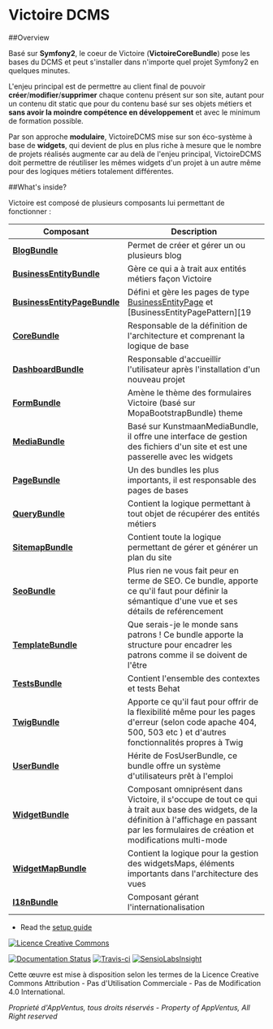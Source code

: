 # Victoire DCMS

##Overview

Basé sur **Symfony2**, le coeur de Victoire (**VictoireCoreBundle**) pose les bases du DCMS et peut s'installer dans n'importe quel projet Symfony2 en quelques minutes.

L'enjeu principal est de permettre au client final de pouvoir **créer**/**modifier**/**supprimer** chaque contenu présent sur son site, autant pour un contenu dit static que pour du contenu basé sur ses objets métiers et **sans avoir la moindre compétence en développement** et avec le minimum de formation possible.

Par son approche **modulaire**, VictoireDCMS mise sur son éco-système à base de **widgets**, qui devient de plus en plus riche à mesure que le nombre de projets réalisés augmente car au delà de l'enjeu principal, VictoireDCMS doit permettre de réutiliser les mêmes widgets d'un projet à un autre même pour des logiques métiers totalement différentes.



##What's inside?

Victoire est composé de plusieurs composants lui permettant de fonctionner :


Composant | Description
------------ | -------------
[**BlogBundle**][2] | Permet de créer et gérer un ou plusieurs blog
[**BusinessEntityBundle**][3] | Gère ce qui a à trait aux entités métiers façon Victoire
[**BusinessEntityPageBundle**][4] | Défini et gère les pages de type [BusinessEntityPage][18] et [BusinessEntityPagePattern][19
[**CoreBundle**][1] | Responsable de la définition de l'architecture et comprenant la logique de base
[**DashboardBundle**][5] | Responsable d'accueillir l'utilisateur après l'installation d'un nouveau projet
[**FormBundle**][6] | Amène le thème des formulaires Victoire (basé sur MopaBootstrapBundle) theme
[**MediaBundle**][7] | Basé sur KunstmaanMediaBundle, il offre une interface de gestion des fichiers d'un site et est une passerelle avec les widgets
[**PageBundle**][8] | Un des bundles les plus importants, il est responsable des pages de bases
[**QueryBundle**][9] | Contient la logique permettant à tout objet de récupérer des entités métiers
[**SitemapBundle**][20] | Contient toute la logique permettant de gérer et générer un plan du site
[**SeoBundle**][10] | Plus rien ne vous fait peur en terme de SEO. Ce bundle, apporte ce qu'il faut pour définir la sémantique d'une vue et ses détails de reférencement
[**TemplateBundle**][11] | Que serais-je le monde sans patrons ! Ce bundle apporte la structure pour encadrer les patrons comme il se doivent de l'être
[**TestsBundle**][12] | Contient l'ensemble des contextes et tests Behat
[**TwigBundle**][13] | Apporte ce qu'il faut pour offrir de la flexibilité même pour les pages d'erreur (selon code apache 404, 500, 503 etc ) et d'autres fonctionnalités propres à Twig
[**UserBundle**][14] | Hérite de FosUserBundle, ce bundle offre un système d'utilisateurs prêt à l'emploi
[**WidgetBundle**][15] | Composant omniprésent dans Victoire, il s'occupe de tout ce qui à trait aux base des widgets, de la définition à l'affichage en passant par les formulaires de création et modifications multi-mode
[**WidgetMapBundle**][16] | Contient la logique pour la gestion des widgetsMaps, éléments importants dans l'architecture des vues
[**I18nBundle**][17] | Composant gérant l'internationalisation


* Read the [setup guide](http://github.com/victoire/victoire/blob/master/setup.md)

[![Licence Creative Commons](http://i.creativecommons.org/l/by-nc-nd/4.0/88x31.png)](http://creativecommons.org/licenses/by-nc-nd/4.0/)

[![Documentation Status](https://readthedocs.org/projects/victoiredcms/badge/?version=latest)](https://readthedocs.org/projects/victoiredcms/?badge=latest) [![Travis-ci](https://travis-ci.org/Victoire/victoire.svg?branch=master)](https://travis-ci.org/Victoire/victoire) [![SensioLabsInsight](https://insight.sensiolabs.com/projects/d5307bf2-eac4-43db-bd49-dd9e85e360a5/mini.png)](https://insight.sensiolabs.com/projects/d5307bf2-eac4-43db-bd49-dd9e85e360a5)




Cette œuvre est mise à disposition selon les termes de la Licence Creative Commons Attribution - Pas d'Utilisation Commerciale - Pas de Modification 4.0 International.

*Proprieté d'AppVentus, tous droits réservés - Property of AppVentus, All Right reserved*


[1]:  http://github.com/victoire/victoire/blob/master/Bundle/CoreBundle/README.md
[2]:  http://github.com/victoire/victoire/blob/master/Bundle/BlogBundle/README.md
[3]:  http://github.com/victoire/victoire/blob/master/Bundle/BusinessEntityBundle/README.md
[4]:  http://github.com/victoire/victoire/blob/master/Bundle/BusinessEntityPageBundle/README.md
[5]:  http://github.com/victoire/victoire/blob/master/Bundle/DashboardBundle/README.md
[6]:  http://github.com/victoire/victoire/blob/master/Bundle/FormBundle/README.md
[7]:  http://github.com/victoire/victoire/blob/master/Bundle/MediaBundle/README.md
[8]:  http://github.com/victoire/victoire/blob/master/Bundle/PageBundle/README.md
[9]:  http://github.com/victoire/victoire/blob/master/Bundle/QueryBundle/README.md
[10]: http://github.com/victoire/victoire/blob/master/Bundle/SeoBundle/README.md
[11]: http://github.com/victoire/victoire/blob/master/Bundle/TemplateBundle/README.md
[12]: http://github.com/victoire/victoire/blob/master/Bundle/TestsBundle/README.md
[13]: http://github.com/victoire/victoire/blob/master/Bundle/TwigBundle/README.md
[14]: http://github.com/victoire/victoire/blob/master/Bundle/UserBundle/README.md
[15]: http://github.com/victoire/victoire/blob/master/Bundle/WidgetBundle/README.md
[16]: http://github.com/victoire/victoire/blob/master/Bundle/WidgetMapBundle/README.md
[17]: http://github.com/victoire/victoire/blob/master/Bundle/I18nBundle/README.md
[18]: http://github.com/victoire/victoire/blob/master/Bundle/BusinessEntityPageBundle/Resources/doc/BusinessEntityPage.md
[19]: http://github.com/victoire/victoire/blob/master/Bundle/BusinessEntityPageBundle/Resources/doc/BusinessEntityPagePattern.md
[20]: http://github.com/victoire/victoire/blob/master/Bundle/SitemapBundle/Resources/doc/README.md
